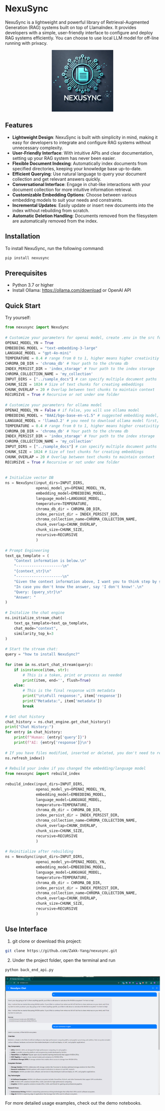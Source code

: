 # NexuSync

NexuSync is a lightweight and powerful library of Retrieval-Augmented Generation (RAG) systems built on top of LlamaIndex. It provides developers with a simple, user-friendly interface to configure and deploy RAG systems efficiently. You can choose to use local LLM model for off-line running with privacy.

<p align="center">
  <img src="https://raw.githubusercontent.com/Zakk-Yang/nexusync/main/assets/nexusync_logo.png" alt="NexuSync Logo" width="200"/>
</p>

## Features

- **Lightweight Design**: NexuSync is built with simplicity in mind, making it easy for developers to integrate and configure RAG systems without unnecessary complexity.
- **User-Friendly Interface**: With intuitive APIs and clear documentation, setting up your RAG system has never been easier.
- **Flexible Document Indexing**: Automatically index documents from specified directories, keeping your knowledge base up-to-date.
- **Efficient Querying**: Use natural language to query your document collection and get relevant answers quickly.
- **Conversational Interface**: Engage in chat-like interactions with your document collection for more intuitive information retrieval.
- **Customizable Embedding Options**: Choose between various embedding models to suit your needs and constraints.
- **Incremental Updates**: Easily update or insert new documents into the index without rebuilding from scratch.
- **Automatic Deletion Handling**: Documents removed from the filesystem are automatically removed from the index.

## Installation

To install NexuSync, run the following command:

```bash
pip install nexusync
```

## Prerequisites
- Python 3.7 or higher
- Install Ollama: https://ollama.com/download or OpenAI API

## Quick Start

Try yourself:

```python
from nexusync import NexuSync

# Customize your parameters for openai model, create .env in the src folder to include OPENAI_API_KEY = 'sk-xxx'
OPENAI_MODEL_YN = True 
EMBEDDING_MODEL = "text-embedding-3-large" 
LANGUAGE_MODEL = "gpt-4o-mini"
TEMPERATURE = 0.4 # range from 0 to 1, higher means higher creativitiy level
CHROMA_DB_DIR = 'chroma_db' # Your path to the chroma db
INDEX_PERSIST_DIR = 'index_storage' # Your path to the index storage
CHROMA_COLLECTION_NAME = 'my_collection' 
INPUT_DIRS = ["../sample_docs"] # can specify multiple document paths
CHUNK_SIZE = 1024 # Size of text chunks for creating embeddings
CHUNK_OVERLAP = 20 # Overlap between text chunks to maintain context
RECURSIVE = True # Recursive or not under one folder

# Customize your parameters for ollama model
OPENAI_MODEL_YN = False # if False, you will use ollama model
EMBEDDING_MODEL = "BAAI/bge-base-en-v1.5" # suggested embedding model, you can replace with any HuggingFace embedding models
LANGUAGE_MODEL = 'llama3.2' # you need to download ollama model first, please check https://ollama.com/download
TEMPERATURE = 0.4 # range from 0 to 1, higher means higher creativitiy level
CHROMA_DB_DIR = 'chroma_db' # Your path to the chroma db
INDEX_PERSIST_DIR = 'index_storage' # Your path to the index storage
CHROMA_COLLECTION_NAME = 'my_collection' 
INPUT_DIRS = ["../sample_docs"] # can specify multiple document paths
CHUNK_SIZE = 1024 # Size of text chunks for creating embeddings
CHUNK_OVERLAP = 20 # Overlap between text chunks to maintain context
RECURSIVE = True # Recursive or not under one folder


# Initialize vector DB
ns = NexuSync(input_dirs=INPUT_DIRS, 
              openai_model_yn=OPENAI_MODEL_YN, 
              embedding_model=EMBEDDING_MODEL, 
              language_model=LANGUAGE_MODEL, 
              temperature=TEMPERATURE, 
              chroma_db_dir = CHROMA_DB_DIR,
              index_persist_dir = INDEX_PERSIST_DIR,
              chroma_collection_name=CHROMA_COLLECTION_NAME,
              chunk_overlap=CHUNK_OVERLAP,
              chunk_size=CHUNK_SIZE,
              recursive=RECURSIVE
              )

# Prompt Engineering
text_qa_template = (
    "Context information is below.\n"
    "---------------------\n"
    "{context_str}\n"
    "---------------------\n"
    "Given the context information above, I want you to think step by step to answer the query in a crisp manner. "
    "In case you don't know the answer, say 'I don't know!'.\n"
    "Query: {query_str}\n"
    "Answer: "
)

# Initalize the chat engine
ns.initialize_stream_chat(
    text_qa_template=text_qa_template,
    chat_mode="context",
    similarity_top_k=3
)

# Start the stream chat:
query = "how to install NexuSync?"

for item in ns.start_chat_stream(query):
    if isinstance(item, str):
        # This is a token, print or process as needed
        print(item, end='', flush=True)
    else:
        # This is the final response with metadata
        print("\n\nFull response:", item['response'])
        print("Metadata:", item['metadata'])
        break

# Get chat history
chat_history = ns.chat_engine.get_chat_history()
print("Chat History:")
for entry in chat_history:
    print(f"Human: {entry['query']}")
    print(f"AI: {entry['response']}\n")

# If you have files modified, inserted or deleted, you don't need to rebuild all the index
ns.refresh_index()

# Rebuild your index if you changed the embedding/language model
from nexusync import rebuild_index

rebuild_index(input_dirs=INPUT_DIRS, 
              openai_model_yn=OPENAI_MODEL_YN, 
              embedding_model=EMBEDDING_MODEL, 
              language_model=LANGUAGE_MODEL, 
              temperature=TEMPERATURE, 
              chroma_db_dir = CHROMA_DB_DIR,
              index_persist_dir = INDEX_PERSIST_DIR,
              chroma_collection_name=CHROMA_COLLECTION_NAME,
              chunk_overlap=CHUNK_OVERLAP,
              chunk_size=CHUNK_SIZE,
              recursive=RECURSIVE
              )

# Reinitialize after rebuilding
ns = NexuSync(input_dirs=INPUT_DIRS, 
              openai_model_yn=OPENAI_MODEL_YN, 
              embedding_model=EMBEDDING_MODEL, 
              language_model=LANGUAGE_MODEL, 
              temperature=TEMPERATURE, 
              chroma_db_dir = CHROMA_DB_DIR,
              index_persist_dir = INDEX_PERSIST_DIR,
              chroma_collection_name=CHROMA_COLLECTION_NAME,
              chunk_overlap=CHUNK_OVERLAP,
              chunk_size=CHUNK_SIZE,
              recursive=RECURSIVE
              )
```

## Use Interface
1. git clone or download this project: 
```bash
git clone https://github.com/Zakk-Yang/nexusync.git
```
2. Under the project folder, open the terminal and run
```
python back_end_api.py
```
<p align="center">
  <img src="https://raw.githubusercontent.com/Zakk-Yang/nexusync/main/assets/chat_snapshot.png" alt="Screen Shot" width="600"/>
</p>


For more detailed usage examples, check out the demo notebooks.

